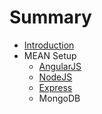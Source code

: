 # Summary

* [Introduction](README.md)
* MEAN Setup
   * [AngularJS](angularjs.md)
   * [NodeJS](nodejsmd.md)
   * [Express](express.md)
   * MongoDB

